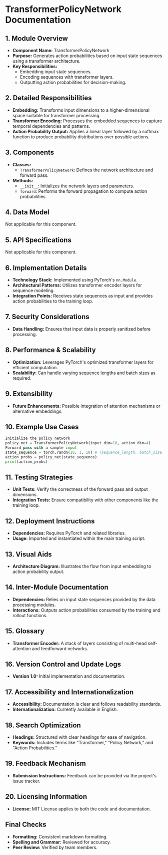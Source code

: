 # TransformerPolicyNetwork Documentation

## 1. Module Overview
- **Component Name:** TransformerPolicyNetwork
- **Purpose:** Generates action probabilities based on input state sequences using a transformer architecture.
- **Key Responsibilities:**
  - Embedding input state sequences.
  - Encoding sequences with transformer layers.
  - Outputting action probabilities for decision-making.

## 2. Detailed Responsibilities
- **Embedding:** Transforms input dimensions to a higher-dimensional space suitable for transformer processing.
- **Transformer Encoding:** Processes the embedded sequences to capture temporal dependencies and patterns.
- **Action Probability Output:** Applies a linear layer followed by a softmax function to produce probability distributions over possible actions.

## 3. Components
- **Classes:**
  - `TransformerPolicyNetwork`: Defines the network architecture and forward pass.
- **Methods:**
  - `__init__`: Initializes the network layers and parameters.
  - `forward`: Performs the forward propagation to compute action probabilities.

## 4. Data Model
Not applicable for this component.

## 5. API Specifications
Not applicable for this component.

## 6. Implementation Details
- **Technology Stack:** Implemented using PyTorch's `nn.Module`.
- **Architectural Patterns:** Utilizes transformer encoder layers for sequence modeling.
- **Integration Points:** Receives state sequences as input and provides action probabilities to the training loop.

## 7. Security Considerations
- **Data Handling:** Ensures that input data is properly sanitized before processing.

## 8. Performance & Scalability
- **Optimization:** Leverages PyTorch's optimized transformer layers for efficient computation.
- **Scalability:** Can handle varying sequence lengths and batch sizes as required.

## 9. Extensibility
- **Future Enhancements:** Possible integration of attention mechanisms or alternative embeddings.

## 10. Example Use Cases
```python
Initialize the policy network
policy_net = TransformerPolicyNetwork(input_dim=10, action_dim=4)
Forward pass with a sample input
state_sequence = torch.randn(10, 1, 10) # (sequence_length, batch_size, input_dim)
action_probs = policy_net(state_sequence)
print(action_probs)
```

## 11. Testing Strategies
- **Unit Tests:** Verify the correctness of the forward pass and output dimensions.
- **Integration Tests:** Ensure compatibility with other components like the training loop.

## 12. Deployment Instructions
- **Dependencies:** Requires PyTorch and related libraries.
- **Usage:** Imported and instantiated within the main training script.

## 13. Visual Aids
- **Architecture Diagram:** Illustrates the flow from input embedding to action probability output.

## 14. Inter-Module Documentation
- **Dependencies:** Relies on input state sequences provided by the data processing modules.
- **Interactions:** Outputs action probabilities consumed by the training and rollout functions.

## 15. Glossary
- **Transformer Encoder:** A stack of layers consisting of multi-head self-attention and feedforward networks.

## 16. Version Control and Update Logs
- **Version 1.0:** Initial implementation and documentation.

## 17. Accessibility and Internationalization
- **Accessibility:** Documentation is clear and follows readability standards.
- **Internationalization:** Currently available in English.

## 18. Search Optimization
- **Headings:** Structured with clear headings for ease of navigation.
- **Keywords:** Includes terms like "Transformer," "Policy Network," and "Action Probabilities."

## 19. Feedback Mechanism
- **Submission Instructions:** Feedback can be provided via the project's issue tracker.

## 20. Licensing Information
- **License:** MIT License applies to both the code and documentation.

## Final Checks
- **Formatting:** Consistent markdown formatting.
- **Spelling and Grammar:** Reviewed for accuracy.
- **Peer Review:** Verified by team members.